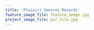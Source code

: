 ```yaml
---
title: 'Plaisirs Sonores Records'
feature_image_file: feature_image.jpg
project_image_file: psr_tile.jpg
---
```


